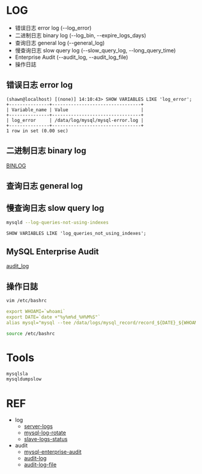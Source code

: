 # LOG

- 错误日志 error log (--log_error)
- 二进制日志 binary log (--log_bin, --expire_logs_days)
- 查询日志 general log (--general_log)
- 慢查询日志 slow query log (--slow_query_log, --long_query_time)
- Enterprise Audit (--audit_log, --audit_log_file)
- 操作日誌

## 错误日志 error log

```mysql
(shawn@localhost) [(none)] 14:10:43> SHOW VARIABLES LIKE 'log_error';
+---------------+---------------------------------+
| Variable_name | Value                           |
+---------------+---------------------------------+
| log_error     | /data/log/mysql/mysql-error.log |
+---------------+---------------------------------+
1 row in set (0.00 sec)
```


## 二进制日志 binary log

[BINLOG](binlog.md)

## 查询日志 general log

## 慢查询日志 slow query log


```bash
mysqld --log-queries-not-using-indexes
```
```mysql
SHOW VARIABLES LIKE 'log_queries_not_using_indexes';
```

## MySQL Enterprise Audit

[audit_log](audit_log.md)


## 操作日誌

```bash
vim /etc/bashrc
```
```yaml
export WHOAMI=`whoami`
export DATE=`date +"%y%m%d_%H%M%S"`
alias mysql="mysql --tee /data/logs/mysql_record/record_${DATE}_${WHOAMI}.log"
```
```bash
source /etc/bashrc
```



# Tools

```bash
mysqlsla
mysqldumpslow
```

# REF

- log
  - [server-logs](https://dev.mysql.com/doc/refman/5.6/en/server-logs.html)
  - [mysql-log-rotate](https://dev.mysql.com/doc/refman/5.6/en/log-file-maintenance.html)
  - [slave-logs-status](https://dev.mysql.com/doc/refman/5.6/en/slave-logs-status.html)
- audit
  - [mysql-enterprise-audit](https://dev.mysql.com/doc/refman/5.6/en/mysql-enterprise-audit.html)
  - [audit-log](https://dev.mysql.com/doc/refman/5.6/en/audit-log-reference.html)
  - [audit-log-file](https://dev.mysql.com/doc/refman/5.6/en/audit-log-file.html)